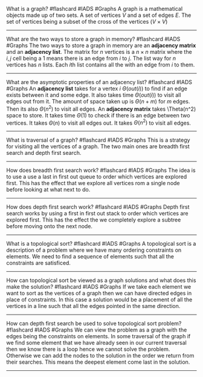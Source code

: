 What is a graph? #flashcard #IADS #Graphs
	A graph is a mathematical objects made up of two sets. A set of vertices $V$ and a set of edges $E$. The set of vertices being a subset of the cross of the vertices ($V\times V$)

---
What are the two ways to store a graph in memory? #flashcard #IADS #Graphs 
	The two ways to store a graph in memory are an **adjacency matrix** and an **adjacency list**. The matrix for $n$ vertices is a $n\times n$ matrix where the $i,j$ cell being a 1 means there is an edge from $i$ to $j$. The list way for $n$ vertices has $n$ lists. Each $i$th list contains all the with an edge from $i$ to them.

---
What are the asymptotic properties of an adjacency list? #flashcard #IADS #Graphs 
	An **adjacency list** takes for a vertex $i$ $\Theta(out(i))$ to find if an edge exists between it and some edge. It also takes time $\Theta(out(i))$ to visit all edges out from it. The amount of space taken up is $\Theta(n+m)$ for $m$ edges. Then its also $\Theta(n^2)$ to visit all edges.
	An **adjacency matrix** takes \Theta(n^2) space to store. It takes time $\Theta(1)$ to check if there is an edge between two vertices. It takes $\Theta(n)$ to visit all edges out. It takes $\Theta(n^2)$ to visit all edges.

---
What is traversal of a graph? #flashcard #IADS #Graphs 
	This is a strategy for visiting all the vertices of a graph. The two main ones are breadth first search and depth first search.

---
How does breadth first search work? #flashcard #IADS #Graphs 
	The idea is to use a use a last in first out queue to order which vertices are explored first. This has the effect that we explore all vertices rom a single node before looking at what next to do.

---
How does depth first search work? #flashcard #IADS #Graphs 
	Depth first search works by using a first in first out stack to order which vertices are explored first. This has the effect the we completely explore a subtree before moving onto the next node.

---
What is a topological sort? #flashcard #IADS #Graphs 
	A topological sort is a description of a problem where we have many ordering constraints on elements. We need to find a sequence of elements such that all the constraints are satisficed.

---
How can topological sort be viewed as a graph solutions and what does this make the solution? #flashcard #IADS #Graphs
	If we take each element we want to sort as the vertices of a graph then we can have directed edges in place of constraints. In this case a solution would be a placement of all the vertices in a line such that all the edges pointed in the same direction.

---
How can depth first search be used to solve topological sort problem? #flashcard #IADS #Graphs 
	We can view the problem as a graph with the edges being the constraints on elements. In some traversal of the graph if we find some element that we have already seen in our current traversal then we know there is a loop hence we cannot solve the problem. Otherwise we can add the nodes to the solution in the order we return from their searches. This means the deepest element come last in the solution.

---
